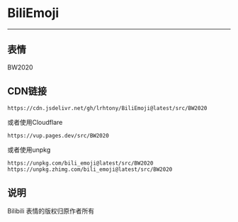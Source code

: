 # BiliEmoji
---
## 表情
BW2020
## CDN链接
```
https://cdn.jsdelivr.net/gh/lrhtony/BiliEmoji@latest/src/BW2020
```
或者使用Cloudflare
```
https://vup.pages.dev/src/BW2020
```
或者使用unpkg
```
https://unpkg.com/bili_emoji@latest/src/BW2020
https://unpkg.zhimg.com/bili_emoji@latest/src/BW2020
```
## 说明
Bilibili 表情的版权归原作者所有
